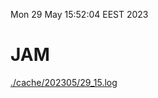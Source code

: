 Mon 29 May 15:52:04 EEST 2023
# JAM
<a href='./cache/202305/29_15.log'>./cache/202305/29_15.log</a>

